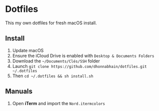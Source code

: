 # Dotfiles
This my own dotfiles for fresh macOS install.

## Install
1. Update macOS
2. Ensure the iCloud Drive is enabled with `Desktop & Documents Folders`
3. Download the `~/Documents/Clés/SSH` folder
4. Launch `git clone https://github.com/dhonnabhain/dotfiles.git ~/.dotfiles`
5. Then `cd ~/.dotfiles && sh install.sh`

## Manuals
1. Open **iTerm** and import the `Nord.itermcolors`
